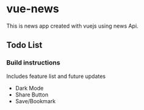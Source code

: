 # vue-news
This is news app created with vuejs using news Api. 

## Todo List


### Build instructions

Includes feature list and future updates
 - Dark Mode
 - Share Button
 - Save/Bookmark
